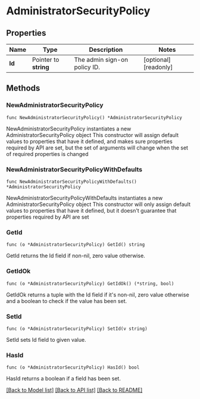 # AdministratorSecurityPolicy

## Properties

Name | Type | Description | Notes
------------ | ------------- | ------------- | -------------
**Id** | Pointer to **string** | The admin sign-on policy ID. | [optional] [readonly] 

## Methods

### NewAdministratorSecurityPolicy

`func NewAdministratorSecurityPolicy() *AdministratorSecurityPolicy`

NewAdministratorSecurityPolicy instantiates a new AdministratorSecurityPolicy object
This constructor will assign default values to properties that have it defined,
and makes sure properties required by API are set, but the set of arguments
will change when the set of required properties is changed

### NewAdministratorSecurityPolicyWithDefaults

`func NewAdministratorSecurityPolicyWithDefaults() *AdministratorSecurityPolicy`

NewAdministratorSecurityPolicyWithDefaults instantiates a new AdministratorSecurityPolicy object
This constructor will only assign default values to properties that have it defined,
but it doesn't guarantee that properties required by API are set

### GetId

`func (o *AdministratorSecurityPolicy) GetId() string`

GetId returns the Id field if non-nil, zero value otherwise.

### GetIdOk

`func (o *AdministratorSecurityPolicy) GetIdOk() (*string, bool)`

GetIdOk returns a tuple with the Id field if it's non-nil, zero value otherwise
and a boolean to check if the value has been set.

### SetId

`func (o *AdministratorSecurityPolicy) SetId(v string)`

SetId sets Id field to given value.

### HasId

`func (o *AdministratorSecurityPolicy) HasId() bool`

HasId returns a boolean if a field has been set.


[[Back to Model list]](../README.md#documentation-for-models) [[Back to API list]](../README.md#documentation-for-api-endpoints) [[Back to README]](../README.md)


